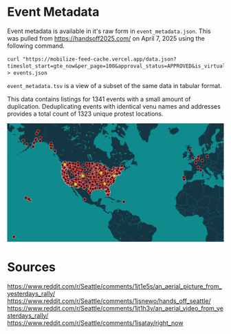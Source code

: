 # Event Metadata

Event metadata is available in it's raw form in `event_metadata.json`. This was pulled from https://handsoff2025.com/ on April 7, 2025 using the following command.

```
curl "https://mobilize-feed-cache.vercel.app/data.json?timeslot_start=gte_now&per_page=100&approval_status=APPROVED&is_virtual=false" > events.json
```

`event_metadata.tsv` is a view of a subset of the same data in tabular format.

This data contains listings for 1341 events with a small amount of duplication. Deduplicating events with identical venu names and addresses provides a total count of 1323 unique protest locations.

![image](map.png)

# Sources
https://www.reddit.com/r/Seattle/comments/1jt1e5s/an_aerial_picture_from_yesterdays_rally/
https://www.reddit.com/r/Seattle/comments/1jsnewo/hands_off_seattle/
https://www.reddit.com/r/Seattle/comments/1jt1h3v/an_aerial_video_from_yesterdays_rally/
https://www.reddit.com/r/Seattle/comments/1jsatay/right_now